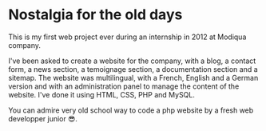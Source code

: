 # Nostalgia for the old days

This is my first web project ever during an internship in 2012 at Modiqua company.

I've been asked to create a website for the company, with a blog, a contact form, a news section, a temoignage section, a documentation section and a sitemap.
The website was multilingual, with a French, English and a German version and with an administration panel to manage the content of the website.
I've done it using HTML, CSS, PHP and MySQL.

You can admire very old school way to code a php website by a fresh web developper junior 😎.
